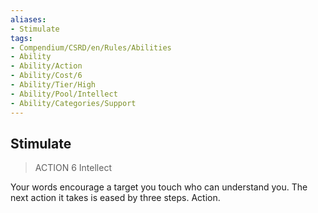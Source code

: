 ```yaml
---
aliases:
- Stimulate
tags:
- Compendium/CSRD/en/Rules/Abilities
- Ability
- Ability/Action
- Ability/Cost/6
- Ability/Tier/High
- Ability/Pool/Intellect
- Ability/Categories/Support
---
```


  
## Stimulate  
>ACTION 6  Intellect  
  
Your words encourage a target you touch who can understand you. The next action it takes is eased by three steps. Action.